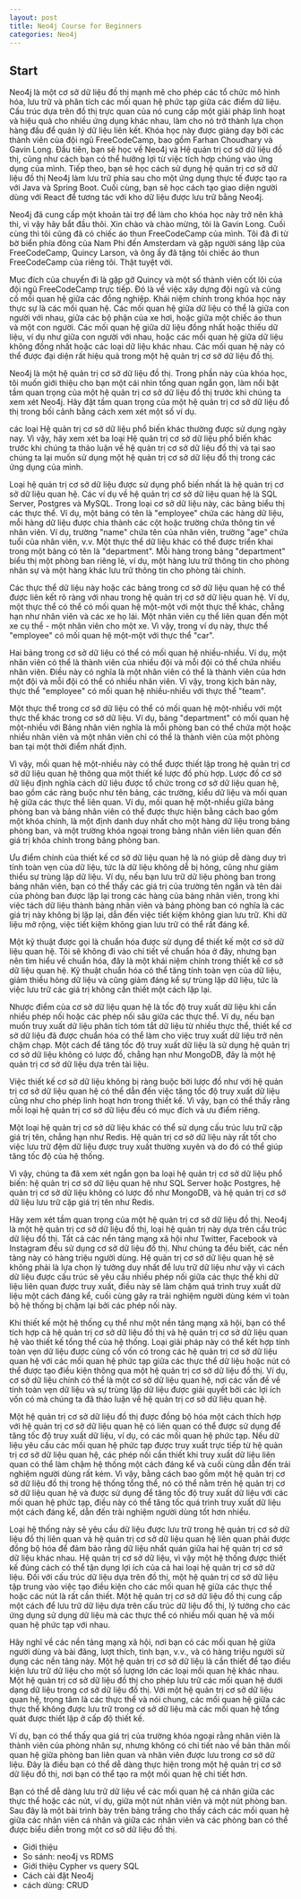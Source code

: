 ```yaml
---
layout: post
title: Neo4j Course for Beginners
categories: Neo4j
---
```


## Start

Neo4j là một cơ sở dữ liệu đồ thị mạnh mẽ cho phép các tổ chức mô hình hóa, lưu trữ và phân tích các mối quan hệ phức tạp giữa các điểm dữ liệu. Cấu trúc dựa trên đồ thị trực quan của nó cung cấp một giải pháp linh hoạt và hiệu quả cho nhiều ứng dụng khác nhau, làm cho nó trở thành lựa chọn hàng đầu để quản lý dữ liệu liên kết. Khóa học này được giảng dạy bởi các thành viên của đội ngũ FreeCodeCamp, bao gồm Farhan Choudhary và Gavin Long. Đầu tiên, bạn sẽ học về Neo4j và Hệ quản trị cơ sở dữ liệu đồ thị, cũng như cách bạn có thể hưởng lợi từ việc tích hợp chúng vào ứng dụng của mình. Tiếp theo, bạn sẽ học cách sử dụng hệ quản trị cơ sở dữ liệu đồ thị Neo4j làm lưu trữ phía sau cho một ứng dụng thực tế được tạo ra với Java và Spring Boot. Cuối cùng, bạn sẽ học cách tạo giao diện người dùng với React để tương tác với kho dữ liệu được lưu trữ bằng Neo4j.

Neo4j đã cung cấp một khoản tài trợ để làm cho khóa học này trở nên khả thi, vì vậy hãy bắt đầu thôi. Xin chào và chào mừng, tôi là Gavin Long. Cuối cùng thì tôi cũng đã có chiếc áo thun FreeCodeCamp của mình. Tôi đã đi từ bờ biển phía đông của Nam Phi đến Amsterdam và gặp người sáng lập của FreeCodeCamp, Quincy Larson, và ông ấy đã tặng tôi chiếc áo thun FreeCodeCamp của riêng tôi. Thật tuyệt vời.

Mục đích của chuyến đi là gặp gỡ Quincy và một số thành viên cốt lõi của đội ngũ FreeCodeCamp trực tiếp. Đó là về việc xây dựng đội ngũ và củng cố mối quan hệ giữa các đồng nghiệp. Khái niệm chính trong khóa học này thực sự là các mối quan hệ. Các mối quan hệ giữa dữ liệu có thể là giữa con người với nhau, giữa các bộ phận của xe hơi, hoặc giữa một chiếc áo thun và một con người. Các mối quan hệ giữa dữ liệu đồng nhất hoặc thiếu dữ liệu, ví dụ như giữa con người với nhau, hoặc các mối quan hệ giữa dữ liệu không đồng nhất hoặc các loại dữ liệu khác nhau. Các mối quan hệ này có thể được đại diện rất hiệu quả trong một hệ quản trị cơ sở dữ liệu đồ thị.

Neo4j là một hệ quản trị cơ sở dữ liệu đồ thị. Trong phần này của khóa học, tôi muốn giới thiệu cho bạn một cái nhìn tổng quan ngắn gọn, làm nổi bật tầm quan trọng của một hệ quản trị cơ sở dữ liệu đồ thị trước khi chúng ta xem xét Neo4j. Hãy đặt tầm quan trọng của một hệ quản trị cơ sở dữ liệu đồ thị trong bối cảnh bằng cách xem xét một số ví dụ.

các loại Hệ quản trị cơ sở dữ liệu phổ biến khác thường được sử dụng ngày nay. Vì vậy, hãy xem xét ba loại Hệ quản trị cơ sở dữ liệu phổ biến khác trước khi chúng ta thảo luận về hệ quản trị cơ sở dữ liệu đồ thị và tại sao chúng ta lại muốn sử dụng một hệ quản trị cơ sở dữ liệu đồ thị trong các ứng dụng của mình.

Loại hệ quản trị cơ sở dữ liệu được sử dụng phổ biến nhất là hệ quản trị cơ sở dữ liệu quan hệ. Các ví dụ về hệ quản trị cơ sở dữ liệu quan hệ là SQL Server, Postgres và MySQL. Trong loại cơ sở dữ liệu này, các bảng biểu thị các thực thể. Ví dụ, một bảng có tên là "employee" chứa các hàng dữ liệu, mỗi hàng dữ liệu được chia thành các cột hoặc trường chứa thông tin về nhân viên. Ví dụ, trường "name" chứa tên của nhân viên, trường "age" chứa tuổi của nhân viên, v.v. Một thực thể dữ liệu khác có thể được triển khai trong một bảng có tên là "department". Mỗi hàng trong bảng "department" biểu thị một phòng ban riêng lẻ, ví dụ, một hàng lưu trữ thông tin cho phòng nhân sự và một hàng khác lưu trữ thông tin cho phòng tài chính.

Các thực thể dữ liệu này hoặc các bảng trong cơ sở dữ liệu quan hệ có thể được liên kết rõ ràng với nhau trong hệ quản trị cơ sở dữ liệu quan hệ. Ví dụ, một thực thể có thể có mối quan hệ một-một với một thực thể khác, chẳng hạn như nhân viên và các xe họ lái. Một nhân viên cụ thể liên quan đến một xe cụ thể - một nhân viên cho một xe. Vì vậy, trong ví dụ này, thực thể "employee" có mối quan hệ một-một với thực thể "car".

Hai bảng trong cơ sở dữ liệu có thể có mối quan hệ nhiều-nhiều. Ví dụ, một nhân viên có thể là thành viên của nhiều đội và mỗi đội có thể chứa nhiều nhân viên. Điều này có nghĩa là một nhân viên có thể là thành viên của hơn một đội và mỗi đội có thể có nhiều nhân viên. Vì vậy, trong kịch bản này, thực thể "employee" có mối quan hệ nhiều-nhiều với thực thể "team".

Một thực thể trong cơ sở dữ liệu có thể có mối quan hệ một-nhiều với một thực thể khác trong cơ sở dữ liệu. Ví dụ, bảng "department" có mối quan hệ một-nhiều với Bảng nhân viên nghĩa là mỗi phòng ban có thể chứa một hoặc nhiều nhân viên và một nhân viên chỉ có thể là thành viên của một phòng ban tại một thời điểm nhất định.

Vì vậy, mối quan hệ một-nhiều này có thể được thiết lập trong hệ quản trị cơ sở dữ liệu quan hệ thông qua một thiết kế lược đồ phù hợp. Lược đồ cơ sở dữ liệu định nghĩa cách dữ liệu được tổ chức trong cơ sở dữ liệu quan hệ, bao gồm các ràng buộc như tên bảng, các trường, kiểu dữ liệu và mối quan hệ giữa các thực thể liên quan. Ví dụ, mối quan hệ một-nhiều giữa bảng phòng ban và bảng nhân viên có thể được thực hiện bằng cách bao gồm một khóa chính, là một định danh duy nhất cho một hàng dữ liệu trong bảng phòng ban, và một trường khóa ngoại trong bảng nhân viên liên quan đến giá trị khóa chính trong bảng phòng ban.

Ưu điểm chính của thiết kế cơ sở dữ liệu quan hệ là nó giúp dễ dàng duy trì tính toàn vẹn của dữ liệu, tức là dữ liệu không dễ bị hỏng, cũng như giảm thiểu sự trùng lặp dữ liệu. Ví dụ, nếu bạn lưu trữ dữ liệu phòng ban trong bảng nhân viên, bạn có thể thấy các giá trị của trường tên ngắn và tên dài của phòng ban được lặp lại trong các hàng của bảng nhân viên, trong khi việc tách dữ liệu thành bảng nhân viên và bảng phòng ban có nghĩa là các giá trị này không bị lặp lại, dẫn đến việc tiết kiệm không gian lưu trữ. Khi dữ liệu mở rộng, việc tiết kiệm không gian lưu trữ có thể rất đáng kể.

Một kỹ thuật được gọi là chuẩn hóa được sử dụng để thiết kế một cơ sở dữ liệu quan hệ. Tôi sẽ không đi vào chi tiết về chuẩn hóa ở đây, nhưng bạn nên tìm hiểu về chuẩn hóa, đây là một khái niệm chính trong thiết kế cơ sở dữ liệu quan hệ. Kỹ thuật chuẩn hóa có thể tăng tính toàn vẹn của dữ liệu, giảm thiểu hỏng dữ liệu và cũng giảm đáng kể sự trùng lặp dữ liệu, tức là việc lưu trữ các giá trị không cần thiết một cách lặp lại.

Nhược điểm của cơ sở dữ liệu quan hệ là tốc độ truy xuất dữ liệu khi cần nhiều phép nối hoặc các phép nối sâu giữa các thực thể. Ví dụ, nếu bạn muốn truy xuất dữ liệu phân tích tóm tắt dữ liệu từ nhiều thực thể, thiết kế cơ sở dữ liệu đã được chuẩn hóa có thể làm cho việc truy xuất dữ liệu trở nên chậm chạp. Một cách để tăng tốc độ truy xuất dữ liệu là sử dụng hệ quản trị cơ sở dữ liệu không có lược đồ, chẳng hạn như MongoDB, đây là một hệ quản trị cơ sở dữ liệu dựa trên tài liệu.

Việc thiết kế cơ sở dữ liệu không bị ràng buộc bởi lược đồ như với hệ quản trị cơ sở dữ liệu quan hệ có thể dẫn đến việc tăng tốc độ truy xuất dữ liệu cũng như cho phép linh hoạt hơn trong thiết kế. Vì vậy, bạn có thể thấy rằng mỗi loại hệ quản trị cơ sở dữ liệu đều có mục đích và ưu điểm riêng.

Một loại hệ quản trị cơ sở dữ liệu khác có thể sử dụng cấu trúc lưu trữ cặp giá trị tên, chẳng hạn như Redis. Hệ quản trị cơ sở dữ liệu này rất tốt cho việc lưu trữ đệm dữ liệu được truy xuất thường xuyên và do đó có thể giúp tăng tốc độ của hệ thống.

Vì vậy, chúng ta đã xem xét ngắn gọn ba loại hệ quản trị cơ sở dữ liệu phổ biến: hệ quản trị cơ sở dữ liệu quan hệ như SQL Server hoặc Postgres, hệ quản trị cơ sở dữ liệu không có lược đồ như MongoDB, và hệ quản trị cơ sở dữ liệu lưu trữ cặp giá trị tên như Redis.


Hãy xem xét tầm quan trọng của một hệ quản trị cơ sở dữ liệu đồ thị. Neo4j là một hệ quản trị cơ sở dữ liệu đồ thị, loại hệ quản trị này dựa trên cấu trúc dữ liệu đồ thị. Tất cả các nền tảng mạng xã hội như Twitter, Facebook và Instagram đều sử dụng cơ sở dữ liệu đồ thị. Như chúng ta đều biết, các nền tảng này có hàng triệu người dùng. Hệ quản trị cơ sở dữ liệu quan hệ sẽ không phải là lựa chọn lý tưởng duy nhất để lưu trữ dữ liệu như vậy vì cách dữ liệu được cấu trúc sẽ yêu cầu nhiều phép nối giữa các thực thể khi dữ liệu liên quan được truy xuất, điều này sẽ làm chậm quá trình truy xuất dữ liệu một cách đáng kể, cuối cùng gây ra trải nghiệm người dùng kém vì toàn bộ hệ thống bị chậm lại bởi các phép nối này.

Khi thiết kế một hệ thống cụ thể như một nền tảng mạng xã hội, bạn có thể tích hợp cả hệ quản trị cơ sở dữ liệu đồ thị và hệ quản trị cơ sở dữ liệu quan hệ vào thiết kế tổng thể của hệ thống. Loại giải pháp này có thể kết hợp tính toàn vẹn dữ liệu được củng cố vốn có trong các hệ quản trị cơ sở dữ liệu quan hệ với các mối quan hệ phức tạp giữa các thực thể dữ liệu hoặc nút có thể được tạo điều kiện thông qua một hệ quản trị cơ sở dữ liệu đồ thị. Ví dụ, cơ sở dữ liệu chính có thể là một cơ sở dữ liệu quan hệ, nơi các vấn đề về tính toàn vẹn dữ liệu và sự trùng lặp dữ liệu được giải quyết bởi các lợi ích vốn có mà chúng ta đã thảo luận về hệ quản trị cơ sở dữ liệu quan hệ.

Một hệ quản trị cơ sở dữ liệu đồ thị được đồng bộ hóa một cách thích hợp với hệ quản trị cơ sở dữ liệu quan hệ có liên quan có thể được sử dụng để tăng tốc độ truy xuất dữ liệu, ví dụ, có các mối quan hệ phức tạp. Nếu dữ liệu yêu cầu các mối quan hệ phức tạp được truy xuất trực tiếp từ hệ quản trị cơ sở dữ liệu quan hệ, các phép nối cần thiết khi truy xuất dữ liệu liên quan có thể làm chậm hệ thống một cách đáng kể và cuối cùng dẫn đến trải nghiệm người dùng rất kém. Vì vậy, bằng cách bao gồm một hệ quản trị cơ sở dữ liệu đồ thị trong hệ thống tổng thể, nó có thể nằm trên hệ quản trị cơ sở dữ liệu quan hệ và được sử dụng để tăng tốc độ truy xuất dữ liệu với các mối quan hệ phức tạp, điều này có thể tăng tốc quá trình truy xuất dữ liệu một cách đáng kể, dẫn đến trải nghiệm người dùng tốt hơn nhiều.

Loại hệ thống này sẽ yêu cầu dữ liệu được lưu trữ trong hệ quản trị cơ sở dữ liệu đồ thị liên quan và hệ quản trị cơ sở dữ liệu quan hệ liên quan phải được đồng bộ hóa để đảm bảo rằng dữ liệu nhất quán giữa hai hệ quản trị cơ sở dữ liệu khác nhau. Hệ quản trị cơ sở dữ liệu, vì vậy một hệ thống được thiết kế đúng cách có thể tận dụng lợi ích của cả hai loại hệ quản trị cơ sở dữ liệu. Đối với cấu trúc dữ liệu dựa trên đồ thị, một hệ quản trị cơ sở dữ liệu tập trung vào việc tạo điều kiện cho các mối quan hệ giữa các thực thể hoặc các nút là rất cần thiết. Một hệ quản trị cơ sở dữ liệu đồ thị cung cấp một cách để lưu trữ dữ liệu dựa trên cấu trúc dữ liệu đồ thị, lý tưởng cho các ứng dụng sử dụng dữ liệu mà các thực thể có nhiều mối quan hệ và mối quan hệ phức tạp với nhau.

Hãy nghĩ về các nền tảng mạng xã hội, nơi bạn có các mối quan hệ giữa người dùng và bài đăng, lượt thích, tình bạn, v.v., và có hàng triệu người sử dụng các nền tảng này. Một hệ quản trị cơ sở dữ liệu là cần thiết để tạo điều kiện lưu trữ dữ liệu cho một số lượng lớn các loại mối quan hệ khác nhau. Một hệ quản trị cơ sở dữ liệu đồ thị cho phép lưu trữ các mối quan hệ dưới dạng dữ liệu trong cơ sở dữ liệu đồ thị. Với một hệ quản trị cơ sở dữ liệu quan hệ, trọng tâm là các thực thể và nói chung, các mối quan hệ giữa các thực thể không được lưu trữ trong cơ sở dữ liệu mà các mối quan hệ tổng quát được thiết lập ở cấp độ thiết kế.

Ví dụ, bạn có thể thấy qua giá trị của trường khóa ngoại rằng nhân viên là thành viên của phòng nhân sự, nhưng không có chi tiết nào về bản thân mối quan hệ giữa phòng ban liên quan và nhân viên được lưu trong cơ sở dữ liệu. Đây là điều bạn có thể dễ dàng thực hiện trong một hệ quản trị cơ sở dữ liệu đồ thị, nơi bạn có thể tạo ra một mối quan hệ chi tiết hơn.

Bạn có thể dễ dàng lưu trữ dữ liệu về các mối quan hệ cá nhân giữa các thực thể hoặc các nút, ví dụ, giữa một nút nhân viên và một nút phòng ban. Sau đây là một bài trình bày trên bảng trắng cho thấy cách các mối quan hệ giữa các nhân viên cá nhân và giữa các nhân viên và các phòng ban có thể được biểu diễn trong một cơ sở dữ liệu đồ thị.



















- Giới thiệu
- So sánh: neo4j vs RDMS
- Giới thiệu Cypher vs query SQL
- Cách cài đặt Neo4j
- cách dùng: CRUD

